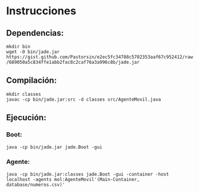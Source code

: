 # Instrucciones
## Dependencias:
`mkdir bin`  
`wget -O bin/jade.jar https://gist.github.com/Pastorsin/e2ec5fc34708c5702353aaf67c952412/raw/689050a5c834ffe1abb2fac8c2caf76a3a996c8b/jade.jar`  


## Compilación:
`mkdir classes`  
`javac -cp bin/jade.jar:src -d classes src/AgenteMovil.java`

## Ejecución:
### Boot:
`java -cp bin/jade.jar jade.Boot -gui`
### Agente:
`java -cp bin/jade.jar:classes jade.Boot -gui -container -host localhost -agents mol:AgenteMovil'(Main-Container, database/numeros.csv)'`
